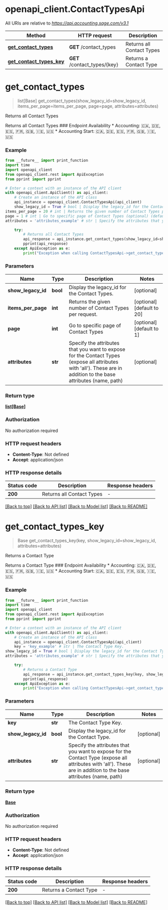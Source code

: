 # openapi_client.ContactTypesApi

All URIs are relative to *https://api.accounting.sage.com/v3.1*

Method | HTTP request | Description
------------- | ------------- | -------------
[**get_contact_types**](ContactTypesApi.md#get_contact_types) | **GET** /contact_types | Returns all Contact Types
[**get_contact_types_key**](ContactTypesApi.md#get_contact_types_key) | **GET** /contact_types/{key} | Returns a Contact Type


# **get_contact_types**
> list[Base] get_contact_types(show_legacy_id=show_legacy_id, items_per_page=items_per_page, page=page, attributes=attributes)

Returns all Contact Types

Returns all Contact Types  ### Endpoint Availability  * Accounting: 🇨🇦, 🇩🇪, 🇪🇸, 🇫🇷, 🇬🇧, 🇮🇪, 🇺🇸 * Accounting Start: 🇨🇦, 🇩🇪, 🇪🇸, 🇫🇷, 🇬🇧, 🇮🇪, 🇺🇸

### Example

```python
from __future__ import print_function
import time
import openapi_client
from openapi_client.rest import ApiException
from pprint import pprint

# Enter a context with an instance of the API client
with openapi_client.ApiClient() as api_client:
    # Create an instance of the API class
    api_instance = openapi_client.ContactTypesApi(api_client)
    show_legacy_id = True # bool | Display the legacy_id for the Contact Types. (optional)
items_per_page = 20 # int | Returns the given number of Contact Types per request. (optional) (default to 20)
page = 1 # int | Go to specific page of Contact Types (optional) (default to 1)
attributes = 'attributes_example' # str | Specify the attributes that you want to expose for the Contact Types (expose all attributes with 'all'). These are in addition to the base attributes (name, path) (optional)

    try:
        # Returns all Contact Types
        api_response = api_instance.get_contact_types(show_legacy_id=show_legacy_id, items_per_page=items_per_page, page=page, attributes=attributes)
        pprint(api_response)
    except ApiException as e:
        print("Exception when calling ContactTypesApi->get_contact_types: %s\n" % e)
```

### Parameters

Name | Type | Description  | Notes
------------- | ------------- | ------------- | -------------
 **show_legacy_id** | **bool**| Display the legacy_id for the Contact Types. | [optional] 
 **items_per_page** | **int**| Returns the given number of Contact Types per request. | [optional] [default to 20]
 **page** | **int**| Go to specific page of Contact Types | [optional] [default to 1]
 **attributes** | **str**| Specify the attributes that you want to expose for the Contact Types (expose all attributes with &#39;all&#39;). These are in addition to the base attributes (name, path) | [optional] 

### Return type

[**list[Base]**](Base.md)

### Authorization

No authorization required

### HTTP request headers

 - **Content-Type**: Not defined
 - **Accept**: application/json

### HTTP response details
| Status code | Description | Response headers |
|-------------|-------------|------------------|
**200** | Returns all Contact Types |  -  |

[[Back to top]](#) [[Back to API list]](../README.md#documentation-for-api-endpoints) [[Back to Model list]](../README.md#documentation-for-models) [[Back to README]](../README.md)

# **get_contact_types_key**
> Base get_contact_types_key(key, show_legacy_id=show_legacy_id, attributes=attributes)

Returns a Contact Type

Returns a Contact Type  ### Endpoint Availability  * Accounting: 🇨🇦, 🇩🇪, 🇪🇸, 🇫🇷, 🇬🇧, 🇮🇪, 🇺🇸 * Accounting Start: 🇨🇦, 🇩🇪, 🇪🇸, 🇫🇷, 🇬🇧, 🇮🇪, 🇺🇸

### Example

```python
from __future__ import print_function
import time
import openapi_client
from openapi_client.rest import ApiException
from pprint import pprint

# Enter a context with an instance of the API client
with openapi_client.ApiClient() as api_client:
    # Create an instance of the API class
    api_instance = openapi_client.ContactTypesApi(api_client)
    key = 'key_example' # str | The Contact Type Key.
show_legacy_id = True # bool | Display the legacy_id for the Contact Type. (optional)
attributes = 'attributes_example' # str | Specify the attributes that you want to expose for the Contact Type (expose all attributes with 'all'). These are in addition to the base attributes (name, path) (optional)

    try:
        # Returns a Contact Type
        api_response = api_instance.get_contact_types_key(key, show_legacy_id=show_legacy_id, attributes=attributes)
        pprint(api_response)
    except ApiException as e:
        print("Exception when calling ContactTypesApi->get_contact_types_key: %s\n" % e)
```

### Parameters

Name | Type | Description  | Notes
------------- | ------------- | ------------- | -------------
 **key** | **str**| The Contact Type Key. | 
 **show_legacy_id** | **bool**| Display the legacy_id for the Contact Type. | [optional] 
 **attributes** | **str**| Specify the attributes that you want to expose for the Contact Type (expose all attributes with &#39;all&#39;). These are in addition to the base attributes (name, path) | [optional] 

### Return type

[**Base**](Base.md)

### Authorization

No authorization required

### HTTP request headers

 - **Content-Type**: Not defined
 - **Accept**: application/json

### HTTP response details
| Status code | Description | Response headers |
|-------------|-------------|------------------|
**200** | Returns a Contact Type |  -  |

[[Back to top]](#) [[Back to API list]](../README.md#documentation-for-api-endpoints) [[Back to Model list]](../README.md#documentation-for-models) [[Back to README]](../README.md)

